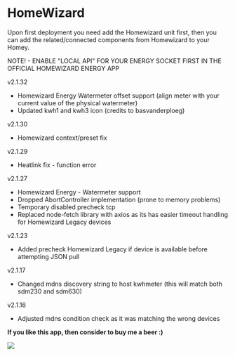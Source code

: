 # HomeWizard

Upon first deployment you need add the Homewizard unit first, then you can add the related/connected components from Homewizard to your Homey.

NOTE! - ENABLE "LOCAL API" FOR YOUR ENERGY SOCKET FIRST IN THE OFFICIAL HOMEWIZARD ENERGY APP

v2.1.32
* Homewizard Energy Watermeter offset support (align meter with your current value of the physical watermeter)
* Updated kwh1 and kwh3 icon (credits to basvanderploeg)

v2.1.30
* Homewizard context/preset fix

v2.1.29
* Heatlink fix - function error

v2.1.27
* Homewizard Energy - Watermeter support
* Dropped AbortController implementation (prone to memory problems)
* Temporary disabled precheck tcp
* Replaced node-fetch library with axios as its has easier timeout handling for Homewizard Legacy devices

v2.1.23
* Added precheck Homewizard Legacy if device is available before attempting JSON pull

v2.1.17
* Changed mdns discovery string to host kwhmeter (this will match both sdm230 and sdm630)

v2.1.16
* Adjusted mdns condition check as it was matching the wrong devices


**If you like this app, then consider to buy me a beer :)**

[![](https://www.paypalobjects.com/en_US/i/btn/btn_donateCC_LG.gif)](https://www.paypal.com/paypalme2/jtebbens)
